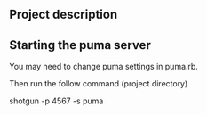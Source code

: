 ## Project description

## Starting the puma server
You may need to change puma settings in puma.rb.

Then run the follow command (project directory)

shotgun -p 4567 -s puma
